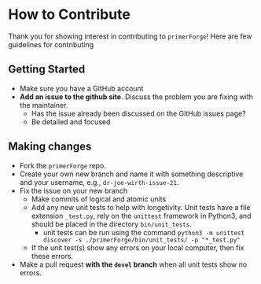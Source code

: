 # How to Contribute
Thank you for showing interest in contributing to `primerForge`! Here are few guidelines for contributing

## Getting Started
* Make sure you have a GitHub account
* **Add an issue to the github site**. Discuss the problem you are fixing with the maintainer.
  * Has the issue already been discussed on the GitHub issues page?
  * Be detailed and focused

## Making changes
* Fork the `primerForge` repo.
* Create your own new branch and name it with something descriptive and your username, e.g., `dr-joe-wirth-issue-21`.
* Fix the issue on your new branch
  * Make commits of logical and atomic units
  * Add any new unit tests to help with longetivity. Unit tests have a file extension `_test.py`, rely on the `unittest` framework in Python3, and should be placed in the directory `bin/unit_tests`.
    - unit tests can be run using the command `python3 -m unittest discover -s ./primerForge/bin/unit_tests/ -p "*_test.py"`
  * If the unit test(s) show any errors on your local computer, then fix these errors.
* Make a pull request __with the `devel` branch__ when all unit tests show no errors.
